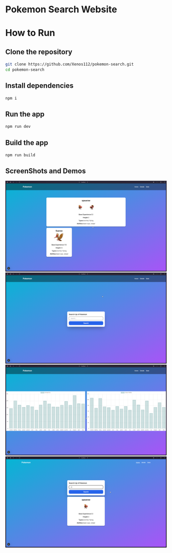 # Pokemon Search Website

# How to Run

## Clone the repository

```bash
git clone https://github.com/Xenos112/pokemon-search.git
cd pokemon-search
```

## Install dependencies

```bash
npm i
```

## Run the app

```bash
npm run dev
```

## Build the app

```bash
npm run build
```

## ScreenShots and Demos

![alt text](demos/Arc_4Vqi3cV0bK.png)
![alt text](demos/Arc_gKZrH7X5Wx.png)
![alt text](demos/Arc_kCh4lRwUqC.png)
![alt text](demos/Arc_PC1hNx1PoD.png)
